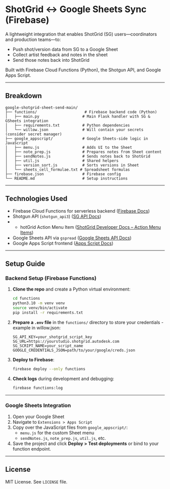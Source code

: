 # ShotGrid ↔ Google Sheets Sync (Firebase)

A lightweight integration that enables ShotGrid (SG) users—coordinators and production teams—to:

- Push shot/version data from SG to a Google Sheet
- Collect artist feedback and notes in the sheet
- Send those notes back into ShotGrid

Built with Firebase Cloud Functions (Python), the Shotgun API, and Google Apps Script.

---

## Breakdown

```
google-shotgrid-sheet-send-main/
├── functions/                     # Firebase backend code (Python)
│   ├── main.py                   # Main Flask handler with SG & GSheets integration
│   ├── requirements.txt          # Python dependencies
│   └── willow.json               # Will contain your secrets (consider secret manager)
├── google_appscript/             # Google Sheets-side logic in JavaScript
│   ├── menu.js                   # Adds UI to the Sheet
│   ├── note_prep.js              # Prepares notes from Sheet content
│   ├── sendNotes.js              # Sends notes back to ShotGrid
│   ├── util.js                   # Shared helpers
│   ├── version_sort.js           # Sorts versions in Sheet
│   └── sheets_cell_formulae.txt # Spreadsheet formulas
├── firebase.json                 # Firebase config
└── README.md                     # Setup instructions
```

---

## Technologies Used

- Firebase Cloud Functions for serverless backend ([Firebase Docs](https://firebase.google.com/docs/functions))
- Shotgun API (`shotgun_api3`) ([SG API Docs](https://help.autodesk.com/view/SGDEV/ENU/))
- - hotGrid Action Menu Item ([ShotGrid Developer Docs – Action Menu Items](https://help.autodesk.com/view/SGDEV/ENU/?guid=SGD_ami_action_menu_items_create_html))
- Google Sheets API via `gspread` ([Google Sheets API Docs](https://developers.google.com/sheets/api))
- Google Apps Script frontend ([Apps Script Docs](https://developers.google.com/apps-script))

---

## Setup Guide

### Backend Setup (Firebase Functions)

1. **Clone the repo** and create a Python virtual environment:
    ```bash
    cd functions
    python3.10 -m venv venv
    source venv/bin/activate
    pip install -r requirements.txt
    ```

2. **Prepare a `.env` file** in the `functions/` directory to store your credentials - example in willow.json:
    ```env
    SG_API_KEY=your_shotgrid_script_key
    SG_URL=https://yourstudio.shotgrid.autodesk.com
    SG_SCRIPT_NAME=your_script_name
    GOOGLE_CREDENTIALS_JSON=path/to/your/google/creds.json
    ```

3. **Deploy to Firebase**:
    ```bash
    firebase deploy --only functions
    ```

4. **Check logs** during development and debugging:
    ```bash
    firebase functions:log
    ```

---

### Google Sheets Integration

1. Open your Google Sheet
2. Navigate to `Extensions > Apps Script`
3. Copy over the JavaScript files from `google_appscript/`:
    - `menu.js` for the custom Sheet menu
    - `sendNotes.js`, `note_prep.js`, `util.js`, etc.
4. Save the project and click **Deploy > Test deployments** or bind to your function endpoint.

---

## License

MIT License. See `LICENSE` file.
